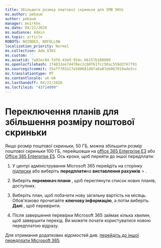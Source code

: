 ```yaml
---
title: Збільшити розмір поштової скриньки для SMB SKUs
ms.author: pebaum
author: pebaum
manager: mnirkhe
ms.date: 04/21/2020
ms.audience: Admin
ms.topic: article
ROBOTS: NOINDEX, NOFOLLOW
localization_priority: Normal
ms.collection: Adm_O365
ms.custom: ''
ms.assetid: 7a82ec04-fdf6-43e9-924c-66157b180890
ms.openlocfilehash: 1f4832ee74470ec2cb0f61fcc50ac559d3767791
ms.sourcegitcommit: 55eff703a17e500681d8fa6a87eb067019ade3cc
ms.translationtype: MT
ms.contentlocale: uk-UA
ms.lasthandoff: 04/22/2020
ms.locfileid: "43714099"
---
```

# <a name="switch-plans-to-increase-mailbox-size"></a>Переключення планів для збільшення розміру поштової скриньки

Якщо розмір поштової скриньки, 50 ГБ, можна збільшити розмір поштової скриньки 100 ГБ, перейшовши на [office 365 Enterprise E3](https://products.office.com/business/office-365-enterprise-e3-business-software) або [Office 365 Enterprise E5](https://products.office.com/business/office-365-enterprise-e5-business-software). Ось кроки, щоб перейти до іншої передплати:
  
1. У центрі адміністрування Microsoft 365 перейдіть на сторінку [підписки](https://go.microsoft.com/fwlink/p/?linkid=842054) або виберіть **передплати**на **виставлення рахунків** \> .
    
2. Виберіть **перемикач плани** , щоб переглянути список нових планів, доступних. 
    
3. Виберіть план, щоб побачити нову загальну вартість на місяць. Обов'язково прочитайте **ключову інформацію**, а потім виберіть **Далі** , щоб перевірити. 
    
4. Після завершення перевірки Microsoft 365 займає кілька хвилин, щоб завершити перехід. Ви можете почати користуватися новою передплатою відразу.
    
Для отримання додаткових відомостей див. [перейдіть до іншої передплати Microsoft 365](https://docs.microsoft.com/office365/admin/subscriptions-and-billing/switch-to-a-different-plan).
  

